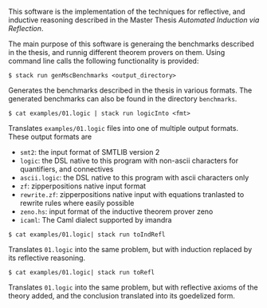 This software is the implementation of the techniques for reflective, and inductive reasoning described in the Master Thesis *Automated Induction via Reflection*.

The main purpose of this software is generaing the benchmarks described in the thesis, and runnig different theorem provers on them. 
Using command line calls the following functionality is provided:

```
$ stack run genMscBenchmarks <output_directory>
```
Generates the benchmarks described in the thesis in various formats.
The generated benchmarks can also be found in the directory `benchmarks`.


```
$ cat examples/01.logic | stack run logicInto <fmt>
```

Translates `examples/01.logic` files into one of multiple output formats.
These output formats are
* `smt2`: the input format of SMTLIB version 2
* `logic`: the DSL native to this program with non-ascii characters for quantifiers, and connectives
* `ascii.logic`: the DSL native to this program with ascii characters only
* `zf`: zipperpositions native input format
* `rewrite.zf`: zipperpositions native input with equations tranlasted to rewrite rules where easily possible
* `zeno.hs`: input format of the inductive theorem prover zeno
* `icaml`: The Caml dialect supported by imandra



```
$ cat examples/01.logic| stack run toIndRefl
```

Translates `01.logic` into the same problem, but with induction replaced by its reflective reasoning.



```
$ cat examples/01.logic| stack run toRefl
```

Translates `01.logic` into the same problem, but with reflective axioms of the theory added, and the conclusion translated into its goedelized form.

